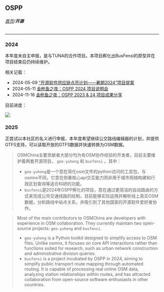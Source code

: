## OSPP

###### [首页](../../README.md)/**开源**

----------

### 2024

本年度未自主申报，是与TUNA的合作项目。本项目孵化出BusFensi的原型并在项目结束后仍持续维护。

相关记载：

* 2024-05-09 [“开源软件供应链点亮计划——暑期2024”项目提案](https://tuna.tsinghua.edu.cn:8443/blog/2024/ospp-summer-2024/)
* 2024-05-11 [金枪鱼之夜：OSPP 2024 项目说明会](https://tuna.moe/event/2024/ospp2024/)
* 2024-11-16 [金枪鱼之夜：OSPP 2023 & 24 项目成果分享](https://tuna.moe/event/2024/ospp2024-result/)

目前进度：

![](https://osmchina.oss-accelerate.aliyuncs.com/static/website/photo_2025-03-10_00-29-21.jpg)

### 2025

正尝试以本社区的名义进行申报，本年度希望继续公交路线编辑器的计划，并提供GTFS支持，可以读取开放的GTFS数据并快速转换为OSM数据。

> OSMChina主要贡献者大部分均为有OSM协作经验的开发者，目前主要维护着两套开源项目， `geo-yuheng` 和 `busfensi` 。其中：
> * `geo-yuheng`是一个意在简化osm文件的python访问的工具包，与osmnx不同，它意在侧重核心api交互能力而非用于城市网络构建和行政区划查询等适合科研的功能。
> * `busfensi`是2024年OSPP孵化的项目，意在通过更简洁的自动路由的方式来完成公共交通线路的绘制，目前能够实际运用并解析线上真实OSM数据，分析路线中站点关系，并吸引到了其他国家的开源软件爱好者协作。

> Most of the main contributors to OSMChina are developers with experience in OSM collaboration. They currently maintain two open-source projects: `geo-yuheng` and `busfensi`.
> * `geo-yuheng` is a Python toolkit designed to simplify access to OSM files. Unlike osmnx, it focuses on core API interactions rather than functions suited for research, such as urban network construction and administrative division queries.
> * `busfensi` is a project incubated by OSPP in 2024, aiming to simplify public transport route mapping through automated routing. It is capable of processing real online OSM data, analyzing station relationships within routes, and has attracted collaboration from open-source software enthusiasts in other countries.
